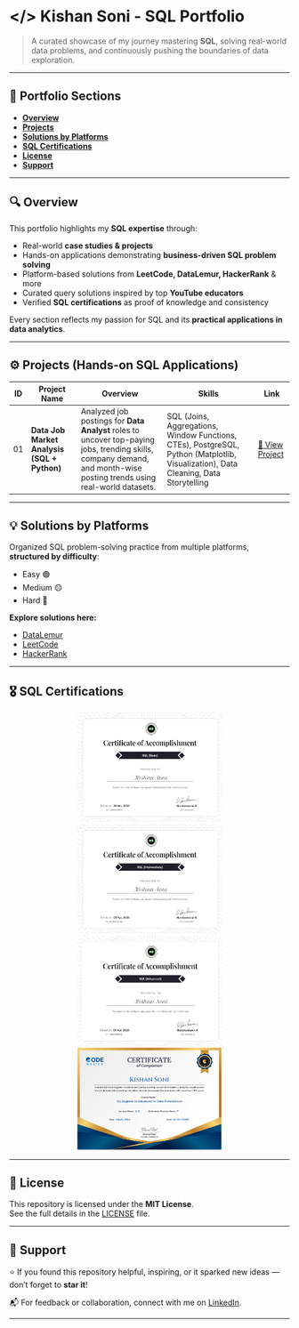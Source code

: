 # </> Kishan Soni - SQL Portfolio  

> A curated showcase of my journey mastering **SQL**, solving real-world data problems, and continuously pushing the boundaries of data exploration.  

---

## 📂 Portfolio Sections  

- [**Overview**](#-overview)  
- [**Projects**](#-projects-hands-on-sql-applications)  
- [**Solutions by Platforms**](#-solutions-by-platforms)  
- [**SQL Certifications**](#-sql-certifications)  
- [**License**](#-license)  
- [**Support**](#-support)  

---

## 🔍 Overview  

This portfolio highlights my **SQL expertise** through:  
- Real-world **case studies & projects**  
- Hands-on applications demonstrating **business-driven SQL problem solving**  
- Platform-based solutions from **LeetCode, DataLemur, HackerRank** & more  
- Curated query solutions inspired by top **YouTube educators**  
- Verified **SQL certifications** as proof of knowledge and consistency  

Every section reflects my passion for SQL and its **practical applications in data analytics**.  

---

## ⚙️ Projects (Hands-on SQL Applications)  

| ID | Project Name | Overview | Skills | Link |
|----|--------------|----------|--------|------|
| 01 | **Data Job Market Analysis (SQL + Python)** | Analyzed job postings for **Data Analyst** roles to uncover top-paying jobs, trending skills, company demand, and month-wise posting trends using real-world datasets. | SQL (Joins, Aggregations, Window Functions, CTEs), PostgreSQL, Python (Matplotlib, Visualization), Data Cleaning, Data Storytelling | [🔗 View Project](https://github.com/Kishan0705/SQL_Project_Data_Job_Analysis) |

---

## 💡 Solutions by Platforms  

Organized SQL problem-solving practice from multiple platforms, **structured by difficulty**:  
- Easy 🟢  
- Medium 🟡  
- Hard 🔴  

**Explore solutions here:**  
- [DataLemur](https://github.com/Kishan0705/Kishan-SQL-Portfolio/tree/main/Data_Lemur_Solutions)  
- [LeetCode](https://github.com/Kishan0705/Kishan-SQL-Portfolio/tree/main/LeetCode_Solutions)  
- [HackerRank](https://github.com/Kishan0705/Kishan-SQL-Portfolio/tree/main/Hacker_Rank_Solutions)  

---

## 🎖️ SQL Certifications  

<p align="center">
  <a href="https://www.hackerrank.com/certificates/iframe/a61418615d79" target="_blank">
    <img src="Images/sql_basic certificate (1)_page-0001.jpg" alt="SQL Basic Certificate" width="260" />
  </a>
  <a href="https://www.hackerrank.com/certificates/8225a17f2c04" target="_blank">
    <img src="Images/sql_intermediate certificate (1)_page-0001.jpg" alt="SQL Intermediate Certificate" width="260" />
  </a>
  <a href="https://www.hackerrank.com/certificates/ae3fac31fb9b" target="_blank">
    <img src="Images/Hacker Rank Adv SQL Cert..png" alt="SQL Advanced Certificate" width="260" />
  </a>
  <a href="https://codebasics.io/certificate/CB-50-239187" target="_blank">
    <img src="Images/CB-50-239187 (1)_page-0001.jpg" alt="Codebasics SQL Certificate" width="260" />
  </a>
</p>  

---

## 📃 License  

This repository is licensed under the **MIT License**.  
See the full details in the [LICENSE](https://github.com/Kishan0705/Kishan-SQL-Portfolio/blob/main/LICENSE) file.  

---

## 🤝 Support  

⭐ If you found this repository helpful, inspiring, or it sparked new ideas — don’t forget to **star it**!  

📬 For feedback or collaboration, connect with me on [LinkedIn](https://www.linkedin.com/in/kishan-soni0705/).  

---
